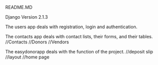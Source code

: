 README.MD

Django Version 2.1.3


The users app deals with registration, login and authentication.



The contacts app deals with contact lists, their forms, and their tables.
    //Contacts
    //Donors
    //Vendors



The easydonorapp deals with the function of the project.
    //deposit slip
    //layout
    //home page
